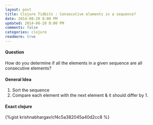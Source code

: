 ```yaml
---           
layout: post
title: Clojure Tidbits : Consecutive elements in a sequence?
date: 2014-08-20 8:00 PM
updated: 2014-08-20 8:00 PM
comments: false
categories: clojure
readmore: true
---
```


#### Question
How do you determine if all the elements in a given sequence are all consecutive elements?

#### General Idea
1. Sort the sequence
2. Compare each element with the next element & it should differ by 1.

#### Exact clojure
{%gist krishnabhargav/cf4c5a382045a40d2cc8 %}

